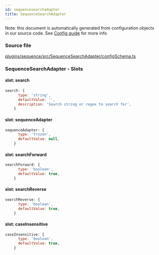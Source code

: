 ```yaml
---
id: sequencesearchadapter
title: SequenceSearchAdapter
---
```


Note: this document is automatically generated from configuration objects in our
source code. See [Config guide](/docs/config_guide) for more info

### Source file

[plugins/sequence/src/SequenceSearchAdapter/configSchema.ts](https://github.com/GMOD/jbrowse-components/blob/main/plugins/sequence/src/SequenceSearchAdapter/configSchema.ts)

### SequenceSearchAdapter - Slots

#### slot: search

```js
search: {
      type: 'string',
      defaultValue: '',
      description: 'Search string or regex to search for',
    }
```

#### slot: sequenceAdapter

```js
sequenceAdapter: {
      type: 'frozen',
      defaultValue: null,
    }
```

#### slot: searchForward

```js
searchForward: {
      type: 'boolean',
      defaultValue: true,
    }
```

#### slot: searchReverse

```js
searchReverse: {
      type: 'boolean',
      defaultValue: true,
    }
```

#### slot: caseInsensitive

```js
caseInsensitive: {
      type: 'boolean',
      defaultValue: true,
    }
```
